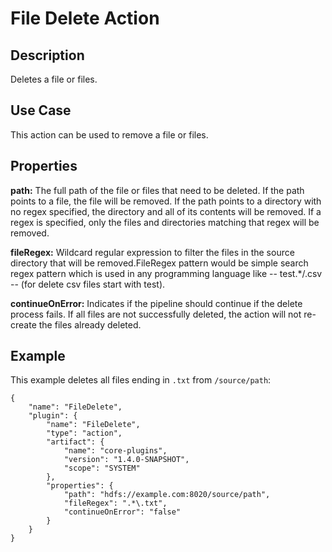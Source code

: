 # File Delete Action


Description
-----------
Deletes a file or files.


Use Case
--------
This action can be used to remove a file or files.


Properties
----------
**path:** The full path of the file or files that need to be deleted. If the path points to a file,
the file will be removed. If the path points to a directory with no regex specified, the directory and all of 
its contents will be removed. If a regex is specified, only the files and directories matching that regex
will be removed.

**fileRegex:** Wildcard regular expression to filter the files in the source directory that will be removed.FileRegex pattern 
would be simple search regex pattern which is used in any programming language like -- test.*/.csv -- (for delete csv files start with test). 

**continueOnError:** Indicates if the pipeline should continue if the delete process fails. If all files are not 
successfully deleted, the action will not re-create the files already deleted.



Example
-------
This example deletes all files ending in `.txt` from `/source/path`:

    {
        "name": "FileDelete",
        "plugin": {
            "name": "FileDelete",
            "type": "action",
            "artifact": {
                "name": "core-plugins",
                "version": "1.4.0-SNAPSHOT",
                "scope": "SYSTEM"
            },
            "properties": {
                "path": "hdfs://example.com:8020/source/path",
                "fileRegex": ".*\.txt",
                "continueOnError": "false"
            }
        }
    }
